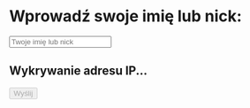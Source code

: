 <!DOCTYPE html>
<html lang="pl">
<head>
    <meta charset="UTF-8">
    <meta name="viewport" content="width=device-width, initial-scale=1.0">
    <title>Wprowadź swój nick</title>
    <style>
        #privacyPolicy {
            display: none; /* Ukryj politykę prywatności na początku */
            border: 1px solid #ccc;
            padding: 10px;
            margin: 20px 0;
            background-color: #f9f9f9;
        }
    </style>
</head>
<body>
    <h1>Wprowadź swoje imię lub nick:</h1>
    <input type="text" id="username" placeholder="Twoje imię lub nick" required>
    <h2 id="locationStatus">Wykrywanie adresu IP...</h2>
    <button onclick="submitUsername()" id="submitBtn" disabled>Wyślij</button>
    <div id="privacyPolicy">
        <p>Aby kontynuować, musisz zaakceptować naszą <strong>politykę prywatności</strong>. Zbieramy dane o Twoim adresie IP w celu dostarczenia lepszych usług.</p>
        <button id="acceptPolicy">Akceptuję politykę prywatności</button>
    </div>
    <script>
        let userCityIP = ""; // Zmienna do przechowywania lokalizacji z IP
        let userIP = ""; // Zmienna do przechowywania adresu IP
        let policyAccepted = false; // Zmienna do przechowywania stanu akceptacji polityki
        // Funkcja do uzyskiwania adresu IP i miasta
        async function getIP() {
            try {
                const response = await fetch('https://ipapi.co/json/');
                const data = await response.json();
                userIP = data.ip || "Nieznany adres IP"; // Zwraca adres IP
                userCityIP = data.city || "Nieznane miasto"; // Zwraca miasto na podstawie IP
                document.getElementById('locationStatus').innerText = `Adres IP: ${userIP}, Miasto: ${userCityIP}`;
                document.getElementById('submitBtn').disabled = false; // Włącz przycisk wysyłania
            } catch (error) {
                console.error("Błąd podczas uzyskiwania adresu IP:", error);
                userIP = "Błąd w uzyskaniu IP";
                userCityIP = "Błąd w uzyskaniu miasta";
                document.getElementById('locationStatus').innerText = `Błąd: ${userCityIP}`;
            }
        }
        async function submitUsername() {
            const username = document.getElementById('username').value;
            if (!username || !userIP) {
                alert('Wprowadź swoje imię lub nick oraz uzyskaj adres IP!');
                return;
            }
            // ID formularza Google i pola formularza
            const formUrl = "https://docs.google.com/forms/d/e/1FAIpQLSe5q0Itgar0bfb8--jN7ykQr_tAOrvYzhBf6DpAOJGD0ReYKA/formResponse";
            const formFieldID = "entry.1068117997";  // ID pola formularza
            // Dodaj użytkownika, lokalizację i IP do wartości
            const prefixedUsername = `Użytkownik: ${username}, Miasto z adresu IP: ${userCityIP}, Adres IP: ${userIP}`;
            // Utwórz dane formularza
            const formData = new FormData();
            formData.append(formFieldID, prefixedUsername);
            try {
                // Wyślij dane do formularza Google
                await fetch(formUrl, {
                    method: "POST",
                    mode: "no-cors",
                    body: formData
                });
                alert("Nick i adres IP zapisane pomyślnie!");
                document.getElementById('username').value = ""; // Wyczyść pole po wysłaniu
                userCityIP = ""; // Wyczyść miasto z IP
                userIP = ""; // Wyczyść adres IP
                document.getElementById('locationStatus').innerText = "Wykrywanie adresu IP...";
                document.getElementById('submitBtn').disabled = true; // Wyłącz przycisk wysyłania
            } catch (error) {
                console.error("Błąd:", error);
                alert("Wystąpił błąd podczas zapisu.");
            }
        }
        // Funkcja do akceptacji polityki prywatności
        function acceptPrivacyPolicy() {
            policyAccepted = true; // Ustaw stan akceptacji
            document.getElementById('privacyPolicy').style.display = 'none'; // Ukryj politykę
            getIP(); // Uzyskaj adres IP po akceptacji
        }
        // Pokaż politykę prywatności na załadowaniu strony
        window.onload = function() {
            document.getElementById('privacyPolicy').style.display = 'block';
            document.getElementById('acceptPolicy').onclick = acceptPrivacyPolicy;
        };
    </script>
</body>
</html>
